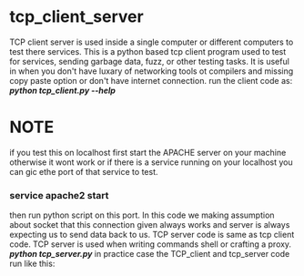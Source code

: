 # tcp_client_server
TCP client server is used inside a single computer or different computers to test there services.
This is a python based tcp client program used to test for services, sending garbage data, fuzz, or other testing tasks. It is useful in when you don't have luxary of networking tools ot compilers and missing copy paste option or don't have internet connection.
run the client code as:
 <i><b>python tcp_client.py --help</b></i>
 <br><h1>NOTE</h1>
 if you test this on localhost first start the APACHE server on your machine otherwise it wont work or if there is a service running on your localhost you can gic ethe port of that service to test.
 <h3><b>service apache2 start</b></h3>
 then run python script on this port.
In this code we making assumption about socket that this connection given always works and server is always expecting us to send data back to us.
TCP server code is same as tcp client code. TCP server is used when writing commands shell or crafting a proxy. 
 <i><b>python tcp_server.py</b></i>
in practice case the TCP_client and tcp_server code run like this:
